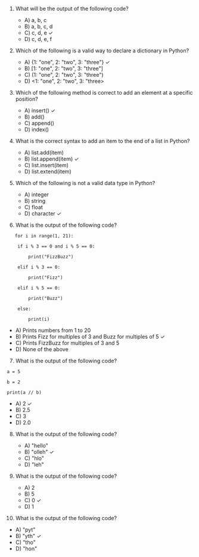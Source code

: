 
1. What will be the output of the following code?
   - A) a, b, c
   - B) a, b, c, d
   - C) c, d, e ✓
   - D) c, d, e, f

2. Which of the following is a valid way to declare a dictionary in Python?
   - A) {1: "one", 2: "two", 3: "three"} ✓
   - B) [1: "one", 2: "two", 3: "three"]
   - C) (1: "one", 2: "two", 3: "three")
   - D) <1: "one", 2: "two", 3: "three>

3. Which of the following method is correct to add an element at a specific position?
   - A) insert() ✓
   - B) add()
   - C) append()
   - D) index()

4. What is the correct syntax to add an item to the end of a list in Python?
   - A) list.add(item)
   - B) list.append(item) ✓
   - C) list.insert(item)
   - D) list.extend(item)

5. Which of the following is not a valid data type in Python?
   - A) integer
   - B) string
   - C) float
   - D) character ✓

6. What is the output of the following code?
```
   for i in range(1, 21):

    if i % 3 == 0 and i % 5 == 0:

        print("FizzBuzz")

    elif i % 3 == 0:

        print("Fizz")

    elif i % 5 == 0:

        print("Buzz")

    else:

        print(i)
```
   - A) Prints numbers from 1 to 20
   - B) Prints Fizz for multiples of 3 and Buzz for multiples of 5 ✓
   - C) Prints FizzBuzz for multiples of 3 and 5 
   - D) None of the above

7. What is the output of the following code?
```
a = 5

b = 2

print(a // b)
```
   - A) 2 ✓
   - B) 2.5
   - C) 3
   - D) 2.0 

8. What is the output of the following code?
   - A) "hello"
   - B) "olleh" ✓
   - C) "hlo"
   - D) "leh"

9. What is the output of the following code?
   - A) 2
   - B) 5
   - C) 0 ✓
   - D) 1

10. What is the output of the following code?
   - A) "pyt"
   - B) "yth" ✓
   - C) "tho"
   - D) "hon"